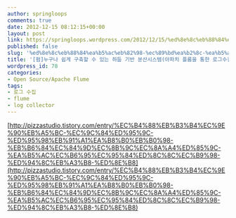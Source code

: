 ```yaml
---
author: springloops
comments: true
date: 2012-12-15 08:12:15+00:00
layout: post
link: https://springloops.wordpress.com/2012/12/15/%ed%8e%8c%eb%88%84%ea%b5%ac%eb%82%98-%ec%89%bd%ea%b2%8c-%ea%b5%ac%ec%b6%95%ed%95%a0-%ec%88%98-%ec%9e%88%eb%8a%94-%ed%95%98%eb%91%a1-%ea%b8%b0%eb%b0%98-%eb%b6%84%ec%82%b0%ec%8b%9c%ec%8a%a4%ed%85%9c/
published: false
slug: '%ed%8e%8c%eb%88%84%ea%b5%ac%eb%82%98-%ec%89%bd%ea%b2%8c-%ea%b5%ac%ec%b6%95%ed%95%a0-%ec%88%98-%ec%9e%88%eb%8a%94-%ed%95%98%eb%91%a1-%ea%b8%b0%eb%b0%98-%eb%b6%84%ec%82%b0%ec%8b%9c%ec%8a%a4%ed%85%9c'
title: '[펌]누구나 쉽게 구축할 수 있는 하둡 기반 분산시스템(아파치 플룸을 통한 로그수집)'
wordpress_id: 78
categories:
- Open Source/Apache Flume
tags:
- 로그 수집
- flume
- log collector
---
```


[http://pizzastudio.tistory.com/entry/%EC%B4%88%EB%B3%B4%EC%9E%90%EB%A5%BC-%EC%9C%84%ED%95%9C-%ED%95%98%EB%91%A1%EA%B8%B0%EB%B0%98-%EB%B6%84%EC%84%9D%EC%8B%9C%EC%8A%A4%ED%85%9C-%EA%B5%AC%EC%B6%95%EC%95%84%ED%8C%8C%EC%B9%98-%ED%94%8C%EB%A3%B8-%ED%8E%B8](http://pizzastudio.tistory.com/entry/%EC%B4%88%EB%B3%B4%EC%9E%90%EB%A5%BC-%EC%9C%84%ED%95%9C-%ED%95%98%EB%91%A1%EA%B8%B0%EB%B0%98-%EB%B6%84%EC%84%9D%EC%8B%9C%EC%8A%A4%ED%85%9C-%EA%B5%AC%EC%B6%95%EC%95%84%ED%8C%8C%EC%B9%98-%ED%94%8C%EB%A3%B8-%ED%8E%B8)
